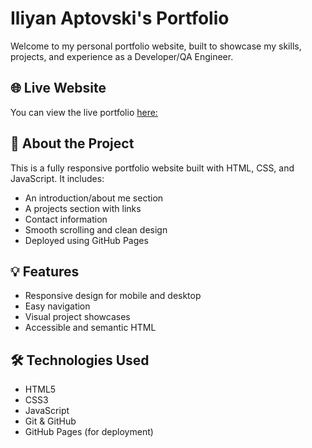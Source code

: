 # Iliyan Aptovski's Portfolio

Welcome to my personal portfolio website, built to showcase my skills, projects, and experience as a Developer/QA Engineer.

## 🌐 Live Website
You can view the live portfolio  <a href="https://iliyanaptovski.github.io/Iliyan_Aptovski-s_Portfolio/" target="_blank" rel="noopener noreferrer">here:</a>

## 📁 About the Project

This is a fully responsive portfolio website built with HTML, CSS, and JavaScript. It includes:

- An introduction/about me section
- A projects section with links
- Contact information
- Smooth scrolling and clean design
- Deployed using GitHub Pages

## 💡 Features

- Responsive design for mobile and desktop
- Easy navigation
- Visual project showcases
- Accessible and semantic HTML

## 🛠 Technologies Used

- HTML5
- CSS3
- JavaScript
- Git & GitHub
- GitHub Pages (for deployment)
